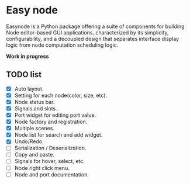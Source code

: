 # Easy node

Easynode is a Python package offering a suite of components for building Node editor-based GUI applications, characterized by its simplicity, configurability, and a decoupled design that separates interface display logic from node computation scheduling logic.


**Work in progress**


## TODO list

+ [x] Auto layout.
+ [x] Setting for each node(color, size, etc).
+ [x] Node status bar.
+ [x] Signals and slots.
+ [x] Port widget for editing port value.
+ [x] Node factory and registration.
+ [x] Multiple scenes.
+ [x] Node list for search and add widget.
+ [x] Undo/Redo.
+ [ ] Serialization / Deserialization.
+ [ ] Copy and paste.
+ [ ] Signals for hover, select, etc.
+ [ ] Node right click menu.
+ [ ] Node and port documentation.
